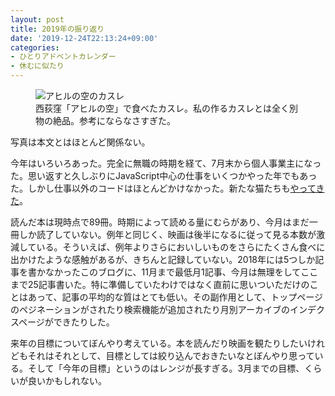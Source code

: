 ```yaml
---
layout: post
title: 2019年の振り返り
date: '2019-12-24T22:13:24+09:00'
categories:
- ひとりアドベントカレンダー
- 休むに似たり
---
```


<figure>
<img src="/blog/images/cassoulet.jpg" alt="アヒルの空のカスレ" />
<figcaption>西荻窪「アヒルの空」で食べたカスレ。私の作るカスレとは全く別物の絶品。参考にならなさすぎた。</figcaption>
</figure>

写真は本文とはほとんど関係ない。

今年はいろいろあった。完全に無職の時期を経て、7月末から個人事業主になった。思い返すと久しぶりにJavaScript中心の仕事をいくつかやった年でもあった。しかし仕事以外のコードはほとんどかけなかった。新たな猫たちも[やってきた](/blog/2019/04/march-review.html)。

読んだ本は現時点で89冊。時期によって読める量にむらがあり、今月はまだ一冊しか読了していない。例年と同じく、映画は後半になるに従って見る本数が激減している。そういえば、例年よりさらにおいしいものをさらにたくさん食べに出かけたような感触があるが、きちんと記録していない。2018年には5つしか記事を書かなかったこのブログに、11月まで最低月1記事、今月は無理をしてここまで25記事書いた。特に準備していたわけではなく直前に思いついただけのことはあって、記事の平均的な質はとても低い。その副作用として、トップページのペジネーションがされたり検索機能が追加されたり月別アーカイブのインデクスページができたりした。

来年の目標についてぼんやり考えている。本を読んだり映画を観たりしたいけれどもそれはそれとして、目標としては絞り込んでおきたいなとぼんやり思っている。そして「今年の目標」というのはレンジが長すぎる。3月までの目標、くらいが良いかもしれない。
